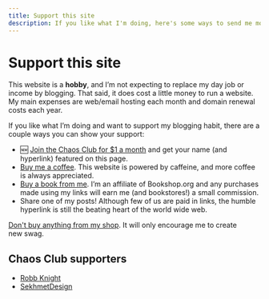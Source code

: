 ```yaml
---
title: Support this site
description: If you like what I'm doing, here's some ways to send me money.
---
```


# Support this site

This website is a **hobby**, and I’m not expecting to replace my day job or income by blogging. That said, it does cost a little money to run a website. My main expenses are web/email hosting each month and domain renewal costs each&nbsp;year.

If you like what I’m doing and want to support my blogging habit, there are a couple ways you can show your&nbsp;support:

<ul>
    <li>🆕 <a href="https://ko-fi.com/summary/1716455c-164b-4a91-9761-7335be8d0b59">Join the Chaos Club for $1 a month</a> and get your name (and hyperlink) featured on this&nbsp;page.</li>
    <li><a href="https://ko-fi.com/nsmsn">Buy me a coffee</a>. This website is powered by caffeine, and more coffee is always appreciated.</li>
    <li><a href="https://bookshop.org/shop/nsmsn">Buy a book from me</a>. I’m an affiliate of Bookshop.org and any purchases made using my links will earn me (and bookstores!) a small commission.</li>
    <li>Share one of my posts! Although few of us are paid in links, the humble hyperlink is still the beating heart of the world wide&nbsp;web.</li>
</ul>

[Don't buy anything from my shop](/shop.html). It will only encourage me to create new&nbsp;swag.

## Chaos Club supporters

<ul class="list-unstyled">
<li><a href="https://rknight.me/">Robb Knight</a></li>
<li><a href="https://sekhmetdesign.thegeekcartel.com/">SekhmetDesign</a></li>
</ul>